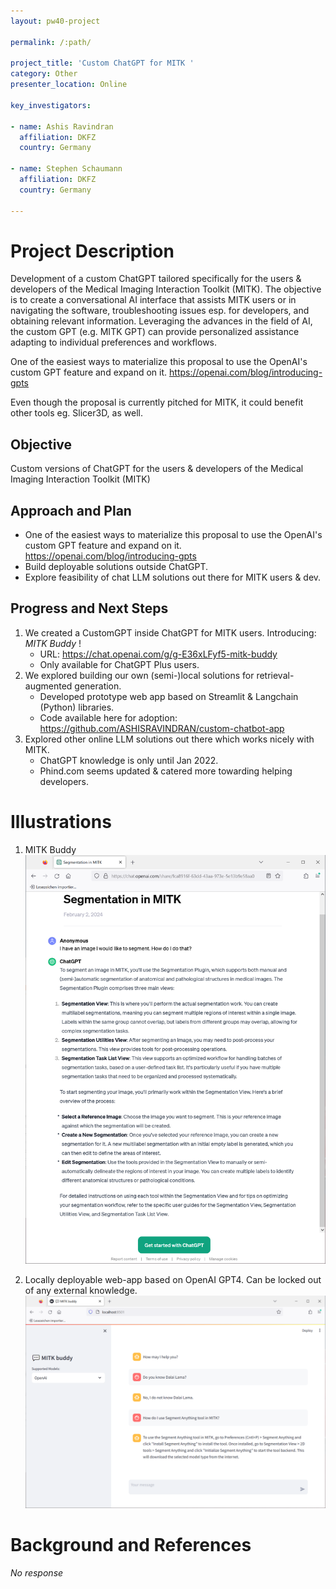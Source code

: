 ```yaml
---
layout: pw40-project

permalink: /:path/

project_title: 'Custom ChatGPT for MITK '
category: Other
presenter_location: Online

key_investigators:

- name: Ashis Ravindran
  affiliation: DKFZ
  country: Germany
  
- name: Stephen Schaumann
  affiliation: DKFZ
  country: Germany

---
```


# Project Description

<!-- Add a short paragraph describing the project. -->

Development of a custom ChatGPT tailored specifically for the users & developers of the Medical Imaging Interaction Toolkit (MITK). The objective is to create a conversational AI interface that assists MITK users or in navigating the software, troubleshooting issues esp. for developers, and obtaining relevant information. Leveraging the advances in the field of AI, the custom GPT (e.g. MITK GPT) can provide personalized assistance adapting to individual preferences and workflows.

One of the easiest ways to materialize this proposal to use the OpenAI's custom GPT feature and expand on it.
<https://openai.com/blog/introducing-gpts>

Even though the proposal is currently pitched for MITK, it could benefit other tools eg. Slicer3D, as well.

## Objective

<!-- Describe here WHAT you would like to achieve (what you will have as end result). -->

Custom versions of ChatGPT for the users & developers of the Medical Imaging Interaction Toolkit (MITK)

## Approach and Plan

<!-- Describe here HOW you would like to achieve the objectives stated above. -->

* One of the easiest ways to materialize this proposal to use the OpenAI's custom GPT feature and expand on it.
<https://openai.com/blog/introducing-gpts>
* Build deployable solutions outside ChatGPT.
* Explore feasibility of chat LLM solutions out there for MITK users & dev.

## Progress and Next Steps

<!-- Update this section as you make progress, describing of what you have ACTUALLY DONE.
     If there are specific steps that you could not complete then you can describe them here, too. -->
1. We created a CustomGPT inside ChatGPT for MITK users. Introducing: *MITK Buddy* !
    * URL: https://chat.openai.com/g/g-E36xLFyf5-mitk-buddy 
    * Only available for ChatGPT Plus users. 
2. We explored building our own (semi-)local solutions for retrieval-augmented generation.
    * Developed prototype web app based on Streamlit & Langchain (Python) libraries.
    * Code available here for adoption: https://github.com/ASHISRAVINDRAN/custom-chatbot-app
3. Explored other online LLM solutions out there which works nicely with MITK.
    * ChatGPT knowledge is only until Jan 2022.
    * Phind.com seems updated & catered more towarding helping developers. 

# Illustrations

<!-- Add pictures and links to videos that demonstrate what has been accomplished. -->
1. MITK Buddy
   ![MITK Buddy](./mitk_buddy.png)

2. Locally deployable web-app based on OpenAI GPT4. Can be locked out of any external knowledge.
   ![MITK OpenAI](./MITK_local.png)
   

# Background and References

<!-- If you developed any software, include link to the source code repository.
     If possible, also add links to sample data, and to any relevant publications. -->

*No response*

